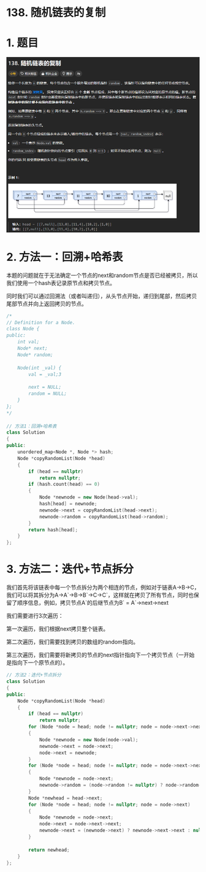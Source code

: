 # 138. 随机链表的复制

# 1. 题目

![](image/image_0Ddl4FKGwy.png)

# 2. 方法一：回溯+哈希表

本题的问题就在于无法确定一个节点的next和random节点是否已经被拷贝，所以我们使用一个hash表记录原节点和拷贝节点。

同时我们可以通过回溯法（或者叫递归），从头节点开始，递归到尾部，然后拷贝尾部节点并向上返回拷贝的节点。

```c++
/*
// Definition for a Node.
class Node {
public:
    int val;
    Node* next;
    Node* random;

    Node(int _val) {
        val = _val;3

        next = NULL;
        random = NULL;
    }
};
*/

// 方法1：回溯+哈希表
class Solution
{
public:
    unordered_map<Node *, Node *> hash;
    Node *copyRandomList(Node *head)
    {
        if (head == nullptr)
            return nullptr;
        if (hash.count(head) == 0)
        {
            Node *newnode = new Node(head->val);
            hash[head] = newnode;
            newnode->next = copyRandomList(head->next);
            newnode->random = copyRandomList(head->random);
        }
        return hash[head];
    }
};
```

# 3. 方法二：迭代+节点拆分

我们首先将该链表中每一个节点拆分为两个相连的节点，例如对于链表A→B→C，我们可以将其拆分为A→A\`→B→B\`→C→C\`，这样就在拷贝了所有节点，同时也保留了顺序信息，例如，拷贝节点A\`的后继节点为B\` = A\`→next→next

我们需要进行3次遍历：

第一次遍历，我们根据next拷贝整个链表。

第二次遍历，我们需要找到拷贝的数组的random指向。

第三次遍历，我们需要将新拷贝的节点的next指针指向下一个拷贝节点（一开始是指向下一个原节点的）。

```c++
// 方法2：迭代+节点拆分
class Solution
{
public:
    Node *copyRandomList(Node *head)
    {
        if (head == nullptr)
            return nullptr;
        for (Node *node = head; node != nullptr; node = node->next->next)
        {
            Node *newnode = new Node(node->val);
            newnode->next = node->next;
            node->next = newnode;
        }
        for (Node *node = head; node != nullptr; node = node->next->next)
        {
            Node *newnode = node->next;
            newnode->random = (node->random != nullptr) ? node->random->next : nullptr;
        }
        Node *newhead = head->next;
        for (Node *node = head; node != nullptr; node = node->next)
        {
            Node *newnode = node->next;
            node->next = node->next->next;
            newnode->next = (newnode->next) ? newnode->next->next : nullptr;
        }

        return newhead;
    }
};

```
